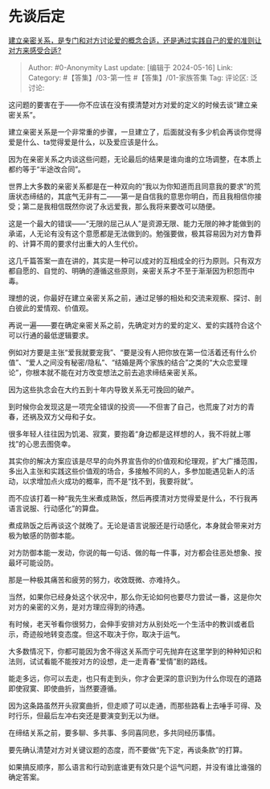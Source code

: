 # 先谈后定
[建立亲密关系，是专门和对方讨论爱的概念合适，还是通过实践自己的爱的准则让对方来感受合适?](https://www.zhihu.com/question/655862379/answer/3499769103)

> Author: #0-Anonymity
> Last update: [编辑于 2024-05-16]
> Link:
> Category: #【答集】/03-第一性 #【答集】/01-家族答集 
> Tag: 
> 评论区:
> 泛讨论:

这问题的要害在于——你不应该在没有摸清楚对方对爱的定义的时候去谈“建立亲密关系”。

建立亲密关系是一个非常重的步骤，一旦建立了，后面就没有多少机会再谈你觉得爱是什么、ta觉得爱是什么，以及爱应该是什么。

因为在亲密关系之内谈这些问题，无论最后的结果是谁向谁的立场调整，在本质上都约等于“半途改合同”。

世界上大多数的亲密关系都是在一种双向的“我以为你知道而且同意我的要求”的荒唐状态缔结的，其底气无非有二——第一是自信我的意思你明白，而且我相信你接受；第二是我相信既然你说了永远爱我，那么我将来要改可以随便。

这是一个最大的错误——“无限的屈己从人”是资源无限、能力无限的神才能做到的承诺，人无论有没有这个意愿都是无法做到的。勉强要做，极其容易因为对方鲁莽的、计算不周的要求付出重大的人生代价。

这几千篇答案一直在讲的，其实是一种可以成对的互相成全的行为原则。只有双方都自愿的、自觉的、明确的遵循这些原则，亲密关系才不至于渐渐因为积怨而中毒。

理想的说，你最好在建立亲密关系之前，通过足够的相处和交流来观察、探讨、剖白彼此的爱情观、价值观。

再说一遍——要在确定亲密关系之前，先确定对方的爱的定义、爱的实践符合这个可以行通的最低逻辑要求。

例如对方要是主张“爱我就要宠我”、“要是没有人把你放在第一位活着还有什么价值”、“爱人之间没有秘密/隐私”、“结婚是两个家族的结合”之类的“大众恋爱理论”，你根本就不能在对方改变想法之前去追求缔结亲密关系。

因为这些执念会在大约五到十年内导致关系无可挽回的破产。

到时候你会发现这是一项完全错误的投资——不但害了自己，也荒废了对方的青春，还祸及双方父母和子女。

很多年轻人往往因为饥渴、寂寞，要抱着“身边都是这样想的人，我不将就上哪找”的心思去图侥幸。

其实你的解决方案应该是尽早的向外界宣告你的价值观和伦理观，扩大广播范围，多出入主张和实践这些价值观的场合，多接触不同的人，多参加能遇见新人的活动，以求增加点火成功的概率，而不是“找不到，我要将就”。

而不应该打着一种“我先生米煮成熟饭，然后再摸清对方觉得爱是什么，不行我再语言说服、行动感化”的算盘。

煮成熟饭之后再谈这个就晚了。无论是语言说服还是行动感化，本身就会带来对方极为敏感的防御本能。

对方防御本能一发动，你说的每一句话、做的每一件事，对方都会往恶处想象、按最坏可能设防。

那是一种极其痛苦和疲劳的努力，收效既微、亦难持久。

当然，如果你已经身处这个状况中，那么你无论如何也要尽力尝试一番，这是你欠对方的亲密的义务，是对方理应得到的待遇。

有时候，老天爷看你很努力，会伸手安排对方从别处吃一个生活中的教训或者启示，奇迹般地转变态度。但这不取决于你，取决于运气。

大多数情况下，你都可能因为舍不得这关系而宁可先抛弃在这里学到的种种知识和法则，试试看能不能按对方的设想，走一走青春“爱情”剧的路线。

能走多远，你可以去走，也只有走到头，你才会更深的意识到为什么你现在的道路即使寂寞、即使曲折，当然要遵循。

因为这条路虽然开头寂寞曲折，但走顺了可以走通，而那些路看上去唾手可得、及时行乐，但最后左冲右突还是要演变到无以为继。

在缔结关系之前，要多聊、多共事、多同喜同悲，多共同经历事情。

要先确认清楚对方对关键议题的态度，而不要做“先下定，再谈条款”的打算。

如果搞反顺序，那么语言和行动到底谁更有效只是个运气问题，并没有谁比谁强的确定答案。